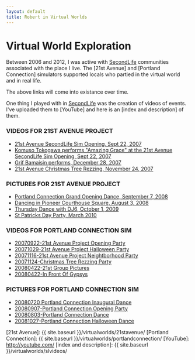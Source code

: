 ```yaml
---
layout: default
title: Robert in Virtual Worlds
---
```

# Virtual World Exploration

Between 2006 and 2012, I was active with [SecondLife] communities
associated with the place I live.
The [21st Avenue] and [Portland Connection] simulators supported
locals who partied in the virtual world and in real life.

The above links will come into existance over time.

One thing I played with in [SecondLife] was the creation of videos
of events. I've uploaded them to [YouTube] and here is an
[index and description] of them.

### VIDEOS FOR 21ST AVENUE PROJECT

* [21st Avenue SecondLife Sim Opening, Sept 22, 2007]
* [Komuso Tokogawa performs "Amazing Grace" at the 21st Avenue SecondLife Sim Opening, Sept 22, 2007]
* [Grif Bamaisin performs, December 28, 2007]
* [21st Avenue Christmas Tree Rezzing, November 24, 2007]

### PICTURES FOR 21ST AVENUE PROJECT

* [Portland Connection Grand Opening Dance, September 7, 2008]
* [Dancing in Pioneer Courthouse Square, August 3, 2008]
* [Thursday Dance with DJ6, October 1, 2009]
* [St Patricks Day Party, March 2010]

### VIDEOS FOR PORTLAND CONNECTION SIM

* [20070922-21st Avenue Project Opening Party]
* [20071029-21st Avenue Project Halloween Party]
* [20071116-21st Avenue Project Neightborhood Party]
* [20071124-Christmas Tree Rezzing Party]
* [20080422-21st Group Pictures]
* [20080422-In Front Of Gypsys]

### PICTURES FOR PORTLAND CONNECTION SIM

* [20080720 Portland Connection Inaugural Dance]
* [20080907-Portland Connection Opening Party]
* [20080803-Portland Connection Dance]
* [20081027-Portland Connection Halloween Dance]


[SecondLife]: http://secondlife.com/
[21st Avenue]: {{ site.baseurl }}/virtualworlds/21stavenue/
[Portland Connection]: {{ site.baseurl }}/virtualworlds/portlandconnection/
[YouTube]: http://youtube.com/
[index and description]: {{ site.baseurl }}/virtualworlds/slvideos/

[21st Avenue SecondLife Sim Opening, Sept 22, 2007]: https://www.youtube.com/watch?v=lPwC55p2cAA
[Komuso Tokogawa performs "Amazing Grace" at the 21st Avenue SecondLife Sim Opening, Sept 22, 2007]: https://www.youtube.com/watch?v=eYjU_ASbDPw
[Grif Bamaisin performs, December 28, 2007]: https://www.youtube.com/watch?v=_TYWoAUtpbE
[21st Avenue Christmas Tree Rezzing, November 24, 2007]: https://www.youtube.com/watch?v=oyFf3t91t1w
[Portland Connection Grand Opening Dance, September 7, 2008]: https://www.youtube.com/watch?v=R25kP00G-rA
[Dancing in Pioneer Courthouse Square, August 3, 2008]: https://www.youtube.com/watch?v=G3wrulnj5N8
[Thursday Dance with DJ6, October 1, 2009]: https://www.youtube.com/watch?v=tVsVK6Ez5YE
[St Patricks Day Party, March 2010]: https://www.youtube.com/watch?v=7rys1S3u69Y
[20070922-21st Avenue Project Opening Party]: https://www.flickr.com/photos/misterblue/albums/72157602135989439
[20071029-21st Avenue Project Halloween Party]: https://www.flickr.com/photos/misterblue/albums/72157602776812802
[20071116-21st Avenue Project Neightborhood Party]: https://www.flickr.com/photos/misterblue/albums/72157603215634690
[20071124-Christmas Tree Rezzing Party]: https://www.flickr.com/photos/misterblue/albums/72157603288466344
[20080422-21st Group Pictures]: https://www.flickr.com/photos/misterblue/albums/72157604683656248
[20080422-In Front Of Gypsys]: https://www.flickr.com/photos/misterblue/albums/72157602464327065
[20080720 Portland Connection Inaugural Dance]: https://www.flickr.com/photos/misterblue/albums/72157606569458057
[20080907-Portland Connection Opening Party]: https://www.flickr.com/photos/misterblue/albums/72157602135989439
[20080803-Portland Connection Dance]: https://www.flickr.com/photos/misterblue/albums/72157606570286645
[20081027-Portland Connection Halloween Dance]: https://www.flickr.com/photos/misterblue/albums/72157608638820393

<!-- vim: shiftwidth=2 tabstop=2 autoindent expandtab
-->
